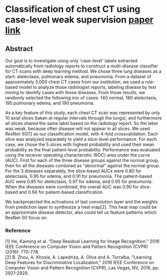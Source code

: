 # Classification of chest CT using case-level weak supervision [paper link](https://www.spiedigitallibrary.org/conference-proceedings-of-spie/10950/1095017/Classification-of-chest-CT-using-case-level-weak-supervision/10.1117/12.2513576.short?SSO=1)
## Abstract
Our goal is to investigate using only 'case-level' labels extracted automatically from radiology reports to construct a multi-disease classifier for CT scans with deep learning method. We chose three lung diseases as a start: atelectasis, pulmonary edema, and pneumonia. From a dataset of approximately 5,000 chest CT cases from our institution, we used a rule-based model to analyze those radiologist reports, labeling disease by text mining to identify cases with those diseases. From those results, we randomly selected the following mix of cases: 140 normal, 180 atelectasis, 195 pulmonary edema, and 190 pneumonia.  

As a key feature of this study, each chest CT scan was represented by only 10 axial slices (taken at regular intervals through the lungs), and furthermore all slices shared the same label based on the radiology report. So the label was weak, because often disease will not appear in all slices. We used ResNet-50[1] as our classification model, with 4-fold crossvalidation. Each slice was analyzed separately to yield a slice-level performance. For each case, we chose the 5 slices with highest probability and used their mean probability as the final patient-level probability. Performance was evaluated using the receiver operating characteristic (ROC) area under the curve (AUC). First for each of the three disease groups against the normal group, then for all the diseases combined as “abnormal” against the normal group. For the 3 diseases separately, the slice-based AUCs were 0.80 for atelectasis, 0.95 for edema, and 0.91 for pneumonia. The patient-based AUC were 0.85 for atelectasis, 0.97 for edema, and 0.95 for pneumonia. When the diseases were combined, the overall AUC was 0.90 for slice-based and 0.94 for patient-based classification.  

We backprojected the activations of last convolution layer and the weights from prediction layer to synthesize a heat map[2]. This heat map could be an approximate disease detector, also could tell us feature patterns which ResNet-50 focus on.  

### Reference
[1] He, Kaiming et al. “Deep Residual Learning for Image Recognition.” 2016 IEEE Conference on Computer Vision and Pattern Recognition (CVPR) (2016): 770-778.  
[2] B. Zhou, A. Khosla, A. Lapedriza, A. Oliva and A. Torralba, "Learning Deep Features for Discriminative Localization," 2016 IEEE Conference on Computer Vision and Pattern Recognition (CVPR), Las Vegas, NV, 2016, pp. 2921-2929.  
